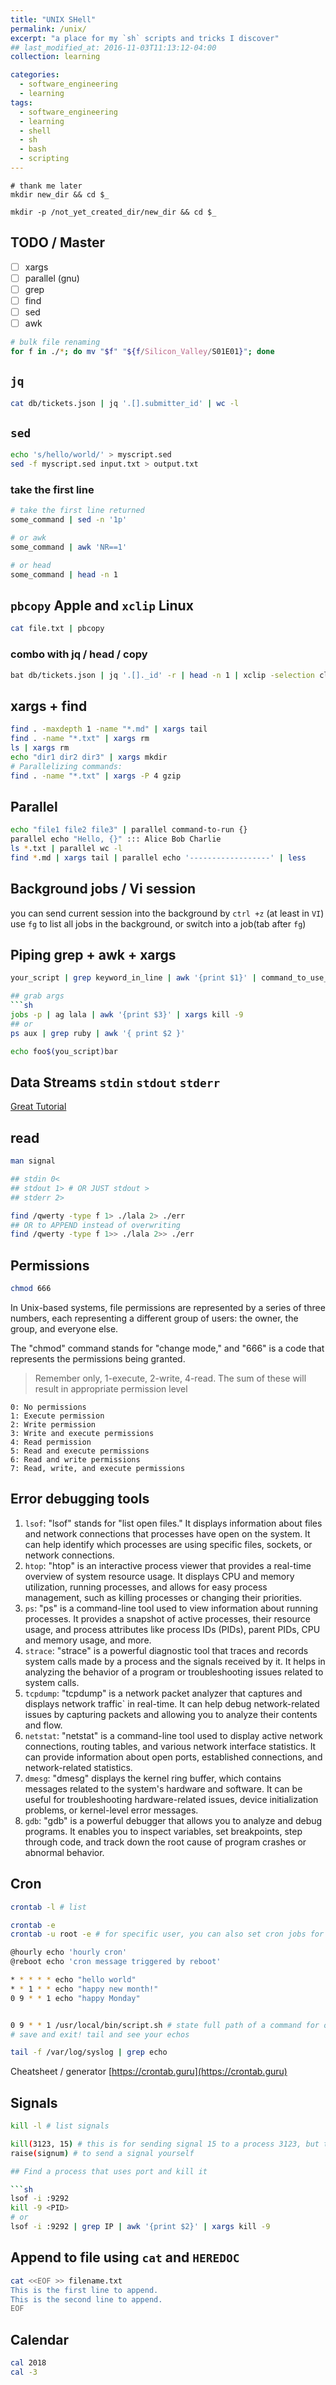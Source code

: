```yaml
---
title: "UNIX SHell"
permalink: /unix/
excerpt: "a place for my `sh` scripts and tricks I discover"
## last_modified_at: 2016-11-03T11:13:12-04:00
collection: learning

categories:
  - software_engineering
  - learning
tags:
  - software_engineering
  - learning
  - shell
  - sh
  - bash
  - scripting
---
```


```shell
# thank me later
mkdir new_dir && cd $_

mkdir -p /not_yet_created_dir/new_dir && cd $_
```

## TODO / Master

- [ ] xargs
- [ ] parallel (gnu)
- [ ] grep
- [ ] find
- [ ] sed
- [ ] awk

```sh
# bulk file renaming
for f in ./*; do mv "$f" "${f/Silicon_Valley/S01E01}"; done
```

## `jq`

```sh
cat db/tickets.json | jq '.[].submitter_id' | wc -l
```


## `sed`

```sh
echo 's/hello/world/' > myscript.sed
sed -f myscript.sed input.txt > output.txt
```

### take the first line

```sh
# take the first line returned
some_command | sed -n '1p'

# or awk 
some_command | awk 'NR==1'

# or head
some_command | head -n 1
```

## `pbcopy` Apple and `xclip` Linux


```sh
cat file.txt | pbcopy
```

### combo with jq / head / copy
```sh
bat db/tickets.json | jq '.[]._id' -r | head -n 1 | xclip -selection clipboard
```

## xargs + find

```sh
find . -maxdepth 1 -name "*.md" | xargs tail
find . -name "*.txt" | xargs rm
ls | xargs rm
echo "dir1 dir2 dir3" | xargs mkdir
# Parallelizing commands:
find . -name "*.txt" | xargs -P 4 gzip
```

## Parallel

```sh
echo "file1 file2 file3" | parallel command-to-run {}
parallel echo "Hello, {}" ::: Alice Bob Charlie
ls *.txt | parallel wc -l
find *.md | xargs tail | parallel echo '------------------' | less

```

## Background jobs / Vi session

you can send current session into the background by `ctrl +z` (at least in `VI`)
use `fg` to list all jobs in the background, or switch into a job(tab after `fg`)

## Piping grep + awk + xargs

```sh
your_script | grep keyword_in_line | awk '{print $1}' | command_to_use_return_value_from_the_previous_step

## grab args
```sh
jobs -p | ag lala | awk '{print $3}' | xargs kill -9
## or
ps aux | grep ruby | awk '{ print $2 }'
```

```sh
echo foo$(you_script)bar
```

## Data Streams `stdin` `stdout` `stderr`

[Great Tutorial](https://www.youtube.com/watch?app=desktop&v=zMKacHGuIHI)

## read

```sh
man signal
```

```sh
## stdin 0<
## stdout 1> # OR JUST stdout >
## stderr 2>
```

```sh
find /qwerty -type f 1> ./lala 2> ./err
## OR to APPEND instead of overwriting
find /qwerty -type f 1>> ./lala 2>> ./err
```

## Permissions

```sh
chmod 666
```

In Unix-based systems, file permissions are represented by a series of three numbers, each representing a different group of users: the owner, the group, and everyone else. 

The "chmod" command stands for "change mode," and "666" is a code that represents the permissions being granted.

> Remember only, 1-execute, 2-write, 4-read. The sum of these will result in appropriate permission level

    0: No permissions
    1: Execute permission
    2: Write permission
    3: Write and execute permissions
    4: Read permission
    5: Read and execute permissions
    6: Read and write permissions
    7: Read, write, and execute permissions

## Error debugging tools

1. `lsof`: "lsof" stands for "list open files." It displays information about files and network connections that processes have open on the system. It can help identify which processes are using specific files, sockets, or network connections.
2. `htop`: "htop" is an interactive process viewer that provides a real-time overview of system resource usage. It displays CPU and memory utilization, running processes, and allows for easy process management, such as killing processes or changing their priorities.
3. `ps`: "ps" is a command-line tool used to view information about running processes. It provides a snapshot of active processes, their resource usage, and process attributes like process IDs (PIDs), parent PIDs, CPU and memory usage, and more.
4. `strace`: "strace" is a powerful diagnostic tool that traces and records system calls made by a process and the signals received by it. It helps in analyzing the behavior of a program or troubleshooting issues related to system calls.
5. `tcpdump`: "tcpdump" is a network packet analyzer that captures and displays network traffic` in real-time. It can help debug network-related issues by capturing packets and allowing you to analyze their contents and flow.
6. `netstat`: "netstat" is a command-line tool used to display active network connections, routing tables, and various network interface statistics. It can provide information about open ports, established connections, and network-related statistics.
7. `dmesg`: "dmesg" displays the kernel ring buffer, which contains messages related to the system's hardware and software. It can be useful for troubleshooting hardware-related issues, device initialization problems, or kernel-level error messages.
8. `gdb`: "gdb" is a powerful debugger that allows you to analyze and debug programs. It enables you to inspect variables, set breakpoints, step through code, and track down the root cause of program crashes or abnormal behavior.

## Cron

```sh
crontab -l # list

crontab -e 
crontab -u root -e # for specific user, you can also set cron jobs for other users that you can't log into

@hourly echo 'hourly cron'
@reboot echo 'cron message triggered by reboot'

* * * * * echo "hello world"
* * 1 * * echo "happy new month!"
0 9 * * 1 echo "happy Monday"


0 9 * * 1 /usr/local/bin/script.sh # state full path of a command for other users
# save and exit! tail and see your echos

tail -f /var/log/syslog | grep echo

```

Cheatsheet / generator [https://crontab.guru](https://crontab.guru)

## Signals

```sh
kill -l # list signals

kill(3123, 15) # this is for sending signal 15 to a process 3123, but the syntax to shell is different in an opposite order
raise(signum) # to send a signal yourself

## Find a process that uses port and kill it

```sh
lsof -i :9292
kill -9 <PID>
# or
lsof -i :9292 | grep IP | awk '{print $2}' | xargs kill -9
```

## Append to file using `cat` and `HEREDOC`

```sh
cat <<EOF >> filename.txt
This is the first line to append.
This is the second line to append.
EOF
```

## Calendar

```sh
cal 2018
cal -3
```
